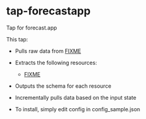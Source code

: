 # tap-forecastapp
Tap for forecast.app

This tap:

- Pulls raw data from [FIXME](http://forecast.app)
- Extracts the following resources:
  - [FIXME](http://forcast.app)
- Outputs the schema for each resource
- Incrementally pulls data based on the input state

- To install, simply edit config in config_sample.json
